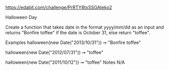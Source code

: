 https://edabit.com/challenge/PrRTY8txSSGAteko2

Halloween Day

Create a function that takes date in the format yyyy/mm/dd as an input and returns "Bonfire toffee" if the date is October 31, else return "toffee".

Examples
halloween(new Date("2013/10/31")) ➞ "Bonfire toffee"

halloween(new Date("2012/07/31")) ➞ "toffee"

halloween(new Date("2011/10/12")) ➞ "toffee"
Notes
N/A